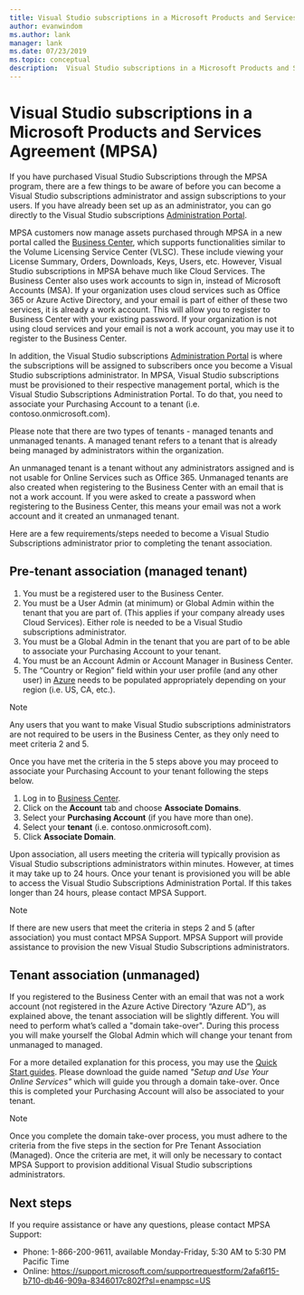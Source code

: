 ```yaml
---
title: Visual Studio subscriptions in a Microsoft Products and Services Agreement (MPSA)| Microsoft Docs
author: evanwindom
ms.author: lank
manager: lank
ms.date: 07/23/2019
ms.topic: conceptual
description:  Visual Studio subscriptions in a Microsoft Products and Services Agreement (MPSA)
---
```


# Visual Studio subscriptions in a Microsoft Products and Services Agreement (MPSA)
If you have purchased Visual Studio Subscriptions through the MPSA program, there are a few things to be aware of before you can become a Visual Studio subscriptions administrator and assign subscriptions to your users. If you have already been set up as an administrator, you can go directly to the Visual Studio subscriptions [Administration Portal](https://manage.visualstudio.com/).

MPSA customers now manage assets purchased through MPSA in a new portal called the [Business Center](https://businessaccount.microsoft.com/), which supports functionalities similar to the Volume Licensing Service Center (VLSC). These include viewing your License Summary, Orders, Downloads, Keys, Users, etc. However, Visual Studio subscriptions in MPSA behave much like Cloud Services. The Business Center also uses work accounts to sign in, instead of Microsoft Accounts (MSA). If your organization uses cloud services such as Office 365 or Azure Active Directory, and your email is part of either of these two services, it is already a work account. This will allow you to register to Business Center with your existing password. If your organization is not using cloud services and your email is not a work account, you may use it to register to the Business Center.

In addition, the Visual Studio subscriptions [Administration Portal](https://manage.visualstudio.com/) is where the subscriptions will be assigned to subscribers once you become a Visual Studio subscriptions administrator. In MPSA, Visual Studio subscriptions must be provisioned to their respective management portal, which is the Visual Studio Subscriptions Administration Portal. To do that, you need to associate your Purchasing Account to a tenant (i.e. contoso.onmicrosoft.com).

Please note that there are two types of tenants - managed tenants and unmanaged tenants. A managed tenant refers to a tenant that is already being managed by administrators within the organization.

An unmanaged tenant is a tenant without any administrators assigned and is not usable for Online Services such as Office 365. Unmanaged tenants are also created when registering to the Business Center with an email that is not a work account. If you were asked to create a password when registering to the Business Center, this means your email was not a work account and it created an unmanaged tenant.

Here are a few requirements/steps needed to become a Visual Studio Subscriptions administrator prior to completing the tenant association.

## Pre-tenant association (managed tenant)
1. You must be a registered user to the Business Center.
2. You must be a User Admin (at minimum) or Global Admin within the tenant that you are part of. (This applies if your company already uses Cloud Services). Either role is needed to be a Visual Studio subscriptions administrator.
3. You must be a Global Admin in the tenant that you are part of to be able to associate your Purchasing Account to your tenant.
4. You must be an Account Admin or Account Manager in Business Center.
5. The “Country or Region” field within your user profile (and any other user) in [Azure](https://portal.azure.com/) needs to be populated appropriately depending on your region (i.e. US, CA, etc.). 

> [!NOTE]
> Any users that you want to make Visual Studio subscriptions administrators are not required to be users in the Business Center, as they only need to meet criteria 2 and 5.

Once you have met the criteria in the 5 steps above you may proceed to associate your Purchasing Account to your tenant following the steps below.
1. Log in to [Business Center](https://businessaccount.microsoft.com/).
2. Click on the **Account** tab and choose **Associate Domains**.
3. Select your **Purchasing Account** (if you have more than one).
4. Select your **tenant** (i.e. contoso.onmicrosoft.com).
5. Click **Associate Domain**.

Upon association, all users meeting the criteria will typically provision as Visual Studio subscriptions administrators within minutes. However, at times it may take up to 24 hours. Once your tenant is provisioned you will be able to access the Visual Studio Subscriptions Administration Portal. If this takes longer than 24 hours, please contact MPSA Support.

> [!NOTE]
> If there are new users that meet the criteria in steps 2 and 5 (after association) you must contact MPSA Support. MPSA Support will provide assistance to provision the new Visual Studio Subscriptions administrators.

## Tenant association (unmanaged)
If you registered to the Business Center with an email that was not a work account (not registered in the Azure Active Directory “Azure AD”), as explained above, the tenant association will be slightly different. You will need to perform what’s called a "domain take-over". During this process you will make yourself the Global Admin which will change your tenant from unmanaged to managed.

For a more detailed explanation for this process, you may use the [Quick Start guides](https://www.microsoft.com/en-us/Licensing/existing-customer/business-center-training-and-resources.aspx). Please download the guide named *"Setup and Use Your Online Services"* which will guide you through a domain take-over. Once this is completed your Purchasing Account will also be associated to your tenant.

> [!NOTE]
> Once you complete the domain take-over process, you must adhere to the criteria from the five steps in the section for Pre Tenant Association (Managed). Once the criteria are met, it will only be necessary to contact MPSA Support to provision additional Visual Studio subscriptions administrators.

## Next steps
If you require assistance or have any questions, please contact MPSA Support:
- Phone: 1-866-200-9611, available Monday-Friday, 5:30 AM to 5:30 PM Pacific Time
- Online: https://support.microsoft.com/supportrequestform/2afa6f15-b710-db46-909a-8346017c802f?sl=enampsc=US
